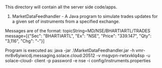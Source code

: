 This directory will contain all the server side code/apps.

1. MarketDataFeedhandler - A Java program to simulate trades updates for a given set of instruments from a specified exchange.

Messages are of the format:
topicString=MD/NSE/BHARTIARTL/TRADES  message=[{"Sec": "BHARTIARTL", "Ex": "NSE", "Price": "339.147", "Qty": "3,116", "Chg": "-"}]

Program is executed as:
java -jar .\MarketDataFeedhandler.jar -h vmr-mr8v6yiwicdj.messaging.solace.cloud:20512 -v msgvpn-rwtxvklq4sp -u solace-cloud-
client -p password -e nse -i config/instruments.properties

